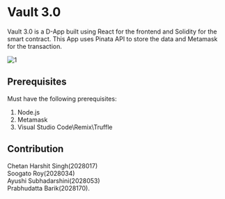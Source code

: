 # Vault 3.0

Vault 3.0 is a D-App built using React for the frontend and Solidity for the smart contract. This App uses Pinata API to store the data and Metamask for the transaction. 


![1](https://user-images.githubusercontent.com/86204980/236326428-48f914cc-975a-4aa9-b663-04b65cdf5527.jpg)


## Prerequisites
Must have the following prerequisites:  
 1. Node.js  
 2. Metamask  
 3. Visual Studio Code\Remix\Truffle   


## Contribution
Chetan Harshit Singh(2028017)  
Soogato Roy(2028034)  
Ayushi Subhadarshini(2028053)  
Prabhudatta Barik(2028170).


